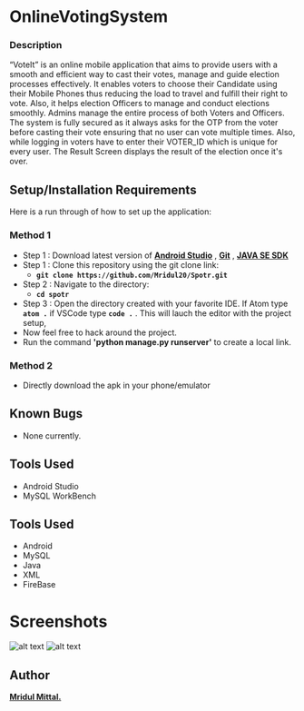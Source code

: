# OnlineVotingSystem
### Description


“VoteIt” is an online mobile application that aims to provide users with a smooth and efficient way to cast their votes, manage and guide election processes effectively. It enables voters to choose their Candidate using their Mobile Phones thus reducing the load to travel and fulfill their right to vote. Also, it helps election Officers to manage and conduct elections smoothly. Admins manage the entire process of both Voters and Officers. The system is fully secured as it always asks for the OTP from the voter before casting their vote ensuring that no user can vote multiple times. Also, while logging in voters have to enter their VOTER_ID which is unique for every user. The Result Screen
displays the result of the election once it's over.


## Setup/Installation Requirements
Here is a run through of how to set up the application:

### Method 1
* Step 1 : Download latest version of 
**[Android Studio](https://developer.android.com/studio)** , **[Git](https://git-scm.com/download/win)**  , **[JAVA SE SDK](https://www.oracle.com/java/technologies/javase-jdk16-downloads.html)** 
* Step 1 : Clone this repository using the git clone link:
  * **`git clone https://github.com/Mridul20/Spotr.git`**
* Step 2 : Navigate to the directory:
  * **`cd spotr`**
* Step 3 : Open the directory created with your favorite IDE. If Atom type **`atom .`** if VSCode type **`code .`** . This will lauch the editor with the project setup,
* Now feel free to hack around the project.
* Run the command **'python manage.py runserver'** to create a local link.

### Method 2
* Directly download the apk in your phone/emulator 

## Known Bugs
* None currently.


## Tools Used

- Android Studio
- MySQL WorkBench

## Tools Used

- Android 
- MySQL 
- Java
- XML
- FireBase

# Screenshots

![alt text](https://github.com/Mridul20/titanic-survival-checker/blob/main/static/ss1.JPG)
![alt text](https://github.com/Mridul20/titanic-survival-checker/blob/main/static/ss2.JPG)


## Author
 **[Mridul Mittal.](https://github.com/Mridul20)**
